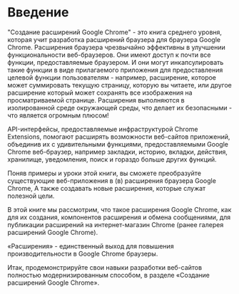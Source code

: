 # Введение

"Создание расширений Google Chrome" - это книга среднего уровня, которая учит разработка расширений браузера для браузера Google Chrome. Расширения браузера чрезвычайно эффективны в улучшении функциональности веб-браузеров. Они имеют доступ к почти все функции, предоставляемые браузером. И они могут инкапсулировать такие функции в виде прилагаемого приложения для предоставления целевой функции пользователям - например, расширение, которое может суммировать текущую страницу, которую вы читаете, или другое расширение который может сохранять все изображения на просматриваемой странице. Расширения выполняются в изолированной среде окружающей среды, что делает их безопасными - что является огромным плюсом!

API-интерфейсы, предоставляемые инфраструктурой Chrome Extensions, помогают расширять возможности веб-сайтов приложений, объединив их с удивительными функциями, предоставляемыми Google Chrome веб-браузер, например закладки, историю, вкладки, действия, хранилище, уведомления, поиск и гораздо больше других функций.

Поняв примеры и уроки этой книги, вы сможете преобразуйте существующие веб-приложения в \(в\) расширения браузера Google Chrome, А также создавать новые расширения, которые служат полезной цели.

В этой книге мы рассмотрим, что такое расширения Google Chrome, как для их создания, компонентов расширения и обмена сообщениями, для публикации расширений на интернет-магазин Chrome \(ранее галерея расширений Google Chrome\).

«Расширения» - единственный выход для повышения производительности в Google Chrome браузеры.

Итак, продемонстрируйте свои навыки разработки веб-сайтов полностью модернизированным способом, в разделе «Создание расширений Google Chrome».

